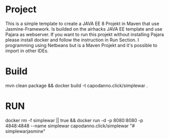 # Project

This is a simple template to create a JAVA EE 8 Projekt in Maven that use Jasmine-Framework. 
Is builded on the airhacks JAVA EE template and use Pajara as webserver.
If you want to run this projekt without installing Pajara please install docker and follow the instruction in Run Section.
I programming using Netbeans but is a Maven Projekt and it's possible to import in other IDEs.

# Build

mvn clean package && docker build -t capodanno.click/simplewar .

# RUN

docker rm -f simplewar || true && docker run -d -p 8080:8080 -p 4848:4848 --name simplewar capodanno.click/simplewar "# simplewarjasmine"
